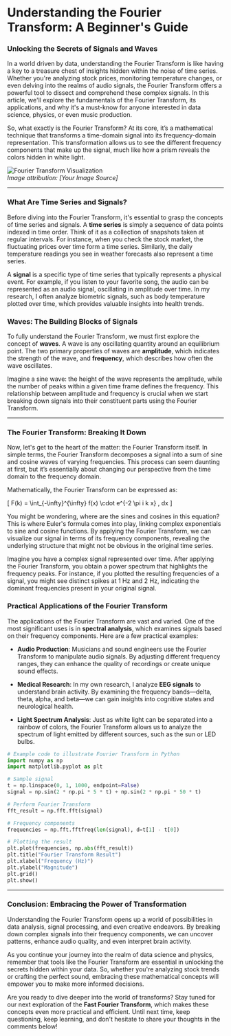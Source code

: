 # Understanding the Fourier Transform: A Beginner's Guide
### Unlocking the Secrets of Signals and Waves

In a world driven by data, understanding the Fourier Transform is like having a key to a treasure chest of insights hidden within the noise of time series. Whether you're analyzing stock prices, monitoring temperature changes, or even delving into the realms of audio signals, the Fourier Transform offers a powerful tool to dissect and comprehend these complex signals. In this article, we'll explore the fundamentals of the Fourier Transform, its applications, and why it's a must-know for anyone interested in data science, physics, or even music production.

So, what exactly is the Fourier Transform? At its core, it’s a mathematical technique that transforms a time-domain signal into its frequency-domain representation. This transformation allows us to see the different frequency components that make up the signal, much like how a prism reveals the colors hidden in white light.

![Fourier Transform Visualization](image_url)  
*Image attribution: [Your Image Source]*

* * *

### What Are Time Series and Signals?

Before diving into the Fourier Transform, it's essential to grasp the concepts of time series and signals. A **time series** is simply a sequence of data points indexed in time order. Think of it as a collection of snapshots taken at regular intervals. For instance, when you check the stock market, the fluctuating prices over time form a time series. Similarly, the daily temperature readings you see in weather forecasts also represent a time series.

A **signal** is a specific type of time series that typically represents a physical event. For example, if you listen to your favorite song, the audio can be represented as an audio signal, oscillating in amplitude over time. In my research, I often analyze biometric signals, such as body temperature plotted over time, which provides valuable insights into health trends.

### Waves: The Building Blocks of Signals

To fully understand the Fourier Transform, we must first explore the concept of **waves**. A wave is any oscillating quantity around an equilibrium point. The two primary properties of waves are **amplitude**, which indicates the strength of the wave, and **frequency**, which describes how often the wave oscillates.

Imagine a sine wave: the height of the wave represents the amplitude, while the number of peaks within a given time frame defines the frequency. This relationship between amplitude and frequency is crucial when we start breaking down signals into their constituent parts using the Fourier Transform.

* * *

### The Fourier Transform: Breaking It Down

Now, let's get to the heart of the matter: the Fourier Transform itself. In simple terms, the Fourier Transform decomposes a signal into a sum of sine and cosine waves of varying frequencies. This process can seem daunting at first, but it’s essentially about changing our perspective from the time domain to the frequency domain.

Mathematically, the Fourier Transform can be expressed as:

\[ F(k) = \int_{-\infty}^{\infty} f(x) \cdot e^{-2 \pi i k x} \, dx \]

You might be wondering, where are the sines and cosines in this equation? This is where Euler's formula comes into play, linking complex exponentials to sine and cosine functions. By applying the Fourier Transform, we can visualize our signal in terms of its frequency components, revealing the underlying structure that might not be obvious in the original time series.

Imagine you have a complex signal represented over time. After applying the Fourier Transform, you obtain a power spectrum that highlights the frequency peaks. For instance, if you plotted the resulting frequencies of a signal, you might see distinct spikes at 1 Hz and 2 Hz, indicating the dominant frequencies present in your original signal.

### Practical Applications of the Fourier Transform

The applications of the Fourier Transform are vast and varied. One of the most significant uses is in **spectral analysis**, which examines signals based on their frequency components. Here are a few practical examples:

- **Audio Production**: Musicians and sound engineers use the Fourier Transform to manipulate audio signals. By adjusting different frequency ranges, they can enhance the quality of recordings or create unique sound effects.
  
- **Medical Research**: In my own research, I analyze **EEG signals** to understand brain activity. By examining the frequency bands—delta, theta, alpha, and beta—we can gain insights into cognitive states and neurological health.

- **Light Spectrum Analysis**: Just as white light can be separated into a rainbow of colors, the Fourier Transform allows us to analyze the spectrum of light emitted by different sources, such as the sun or LED bulbs.

```python
# Example code to illustrate Fourier Transform in Python
import numpy as np
import matplotlib.pyplot as plt

# Sample signal
t = np.linspace(0, 1, 1000, endpoint=False)
signal = np.sin(2 * np.pi * 5 * t) + np.sin(2 * np.pi * 50 * t)

# Perform Fourier Transform
fft_result = np.fft.fft(signal)

# Frequency components
frequencies = np.fft.fftfreq(len(signal), d=t[1] - t[0])

# Plotting the result
plt.plot(frequencies, np.abs(fft_result))
plt.title("Fourier Transform Result")
plt.xlabel("Frequency (Hz)")
plt.ylabel("Magnitude")
plt.grid()
plt.show()
```

* * *

### Conclusion: Embracing the Power of Transformation

Understanding the Fourier Transform opens up a world of possibilities in data analysis, signal processing, and even creative endeavors. By breaking down complex signals into their frequency components, we can uncover patterns, enhance audio quality, and even interpret brain activity.

As you continue your journey into the realm of data science and physics, remember that tools like the Fourier Transform are essential in unlocking the secrets hidden within your data. So, whether you're analyzing stock trends or crafting the perfect sound, embracing these mathematical concepts will empower you to make more informed decisions.

Are you ready to dive deeper into the world of transforms? Stay tuned for our next exploration of the **Fast Fourier Transform**, which makes these concepts even more practical and efficient. Until next time, keep questioning, keep learning, and don't hesitate to share your thoughts in the comments below!
